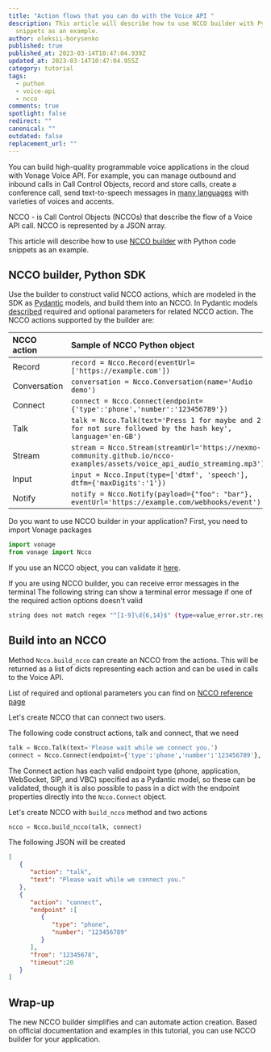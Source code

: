 ```yaml
---
title: "Action flows that you can do with the Voice API "
description: This article will describe how to use NCCO builder with Python code
  snippets as an example.
author: oleksii-borysenko
published: true
published_at: 2023-03-14T10:47:04.939Z
updated_at: 2023-03-14T10:47:04.955Z
category: tutorial
tags:
  - puthon
  - voice-api
  - ncco
comments: true
spotlight: false
redirect: ""
canonical: ""
outdated: false
replacement_url: ""
---
```

You can build high-quality programmable voice applications in the cloud with Vonage Voice API. For example, you can manage outbound and inbound calls in Call Control Objects, record and store calls, create a conference call, send text-to-speech messages in [many languages](https://developer.vonage.com/en/voice/voice-api/concepts/text-to-speech#supported-languages) with varieties of voices and accents.

NCCO - is Call Control Objects (NCCOs) that describe the flow of a Voice API call. NCCO is represented by a JSON array.

This article will describe how to use [NCCO builder](https://github.com/Vonage/vonage-python-sdk#ncco-builder) with Python code snippets as an example.

## NCCO builder, Python SDK

Use the builder to construct valid NCCO actions, which are modeled in the SDK as [Pydantic](https://docs.pydantic.dev/) models, and build them into an NCCO. 
In Pydantic models [described](https://github.com/Vonage/vonage-python-sdk/blob/5458a68765584e54fbdfd26efa99d306c4682290/src/vonage/ncco_builder/ncco.py) required and optional parameters for related NCCO action.
The NCCO actions supported by the builder are:

| NCCO action | Sample of NCCO Python object | 
| :--- | :--- |    
| Record | `record = Ncco.Record(eventUrl=['https://example.com'])` |
| Conversation | `conversation = Ncco.Conversation(name='Audio demo')` |
| Connect | `connect = Ncco.Connect(endpoint={'type':'phone','number':'123456789'})` |
| Talk | `talk = Ncco.Talk(text='Press 1 for maybe and 2 for not sure followed by the hash key', language='en-GB')` |
| Stream | `stream = Ncco.Stream(streamUrl='https://nexmo-community.github.io/ncco-examples/assets/voice_api_audio_streaming.mp3')` |
| Input | `input = Ncco.Input(type=['dtmf', 'speech'], dtfm={'maxDigits':'1'})` |
| Notify | `notify = Ncco.Notify(payload={"foo": "bar"}, eventUrl='https://example.com/webhooks/event')` |


Do you want to use NCCO builder in your application? First, you need to import Vonage packages

```python
import vonage
from vonage import Ncco
```


If you use an NCCO object, you can validate it [here](https://dashboard.nexmo.com/voice/playground?adobe_mc=MCMID%3D08826528706681624421971769058934110597%7CMCORGID%3DA8833BC75245AF9E0A490D4D%2540AdobeOrg%7CTS%3D1678744202). 

If you are using NCCO builder, you can receive error messages in the terminal 
The following string can show a terminal error message if one of the required action options doesn't valid
```bash
string does not match regex "^[1-9]\d{6,14}$" (type=value_error.str.regex; pattern=^[1-9]\d{6,14}$)
```


## Build into an NCCO

Method `Ncco.build_ncco` can create an NCCO from the actions. This will be returned as a list of dicts representing each action and can be used in calls to the Voice API.

List of required and optional parameters you can find on [NCCO reference page](https://developer.vonage.com/en/voice/voice-api/ncco-reference)


Let's create NCCO that can connect two users.

The following code construct actions, talk and connect, that we need
```python
talk = Ncco.Talk(text='Please wait while we connect you.')
connect = Ncco.Connect(endpoint={'type':'phone','number':'123456789'}, from_ = '12345678', timeout='20')
```

The Connect action has each valid endpoint type (phone, application, WebSocket, SIP, and VBC) specified as a Pydantic model, so these can be validated, though it is also possible to pass in a dict with the endpoint properties directly into the `Ncco.Connect` object.

Let's create NCCO with `build_ncco` method and two actions
```python
ncco = Ncco.build_ncco(talk, connect)
```

The following JSON will be created

```json
[
   {
      "action": "talk",
      "text": "Please wait while we connect you."
   },
   {
      "action": "connect",
      "endpoint" :[
         {
            "type": "phone",
            "number": "123456789"
         }
      ],
      "from": "12345678",
      "timeout":20
   }
]
```

## Wrap-up
The new NCCO builder simplifies and can automate action creation. Based on official documentation and examples in this tutorial, you can use NCCO builder for your application.

